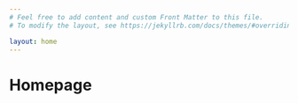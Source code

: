 ```yaml
---
# Feel free to add content and custom Front Matter to this file.
# To modify the layout, see https://jekyllrb.com/docs/themes/#overriding-theme-defaults

layout: home   
---
```


# Homepage
